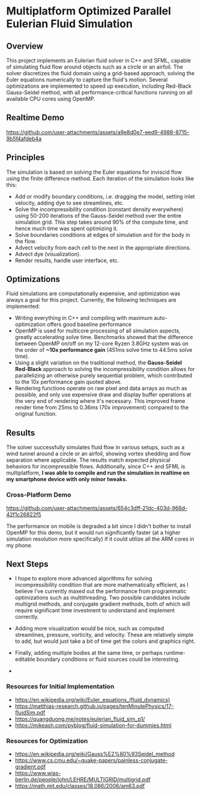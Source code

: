 # Multiplatform Optimized Parallel Eulerian Fluid Simulation

## Overview
This project implements an Eulerian fluid solver in C++ and SFML, capable of simulating fluid flow around objects such as a circle or an airfoil. The solver discretizes the fluid domain using a grid-based approach, solving the Euler equations numerically to capture the fluid's motion. Several optimizations are implemented to speed up execution, including Red-Black Gauss-Seidel method, with all performance-critical functions running on all available CPU cores using OpenMP.

## Realtime Demo
https://github.com/user-attachments/assets/a9e8d0e7-eed9-4988-8715-9b5f4afdeb4a




## Principles
The simulation is based on solving the Euler equations for inviscid flow using the finite difference method. Each iteration of the simulation looks like this:
- Add or modify boundary conditions, i.e. dragging the model, setting inlet velocity, adding dye to see streamlines, etc.
- Solve the incompressibility condition (constant density everywhere) using 50-200 iterations of the Gauss-Seidel method over the entire simulation grid. This step takes around 90% of the compute time, and hence much time was spent optimizing it.
- Solve boundaries conditions at edges of simulation and for the body in the flow.
- Advect velocity from each cell to the next in the appropriate directions.
- Advect dye (visualization).
- Render results, handle user interface, etc.

## Optimizations
Fluid simulations are computationally expensive, and optimization was always a goal for this project. Currently, the following techniques are implemented:
- Writing everything in C++ and compiling with maximum auto-optimization offers good baseline performance
- OpenMP is used for multicore processing of all simulation aspects, greatly accelerating solve time. Benchmarks showed that the difference between OpenMP on/off on my 12-core Ryzen 3.8GHz system was on the order of **~10x performance gain** (451ms solve time to 44.5ms solve time).
- Using a slight variation on the traditional method, the **Gauss-Seidel Red-Black** approach to solving the incompressibility condition allows for parallelizing an otherwise purely sequential problem, which contributed to the 10x performance gain quoted above.
- Rendering functions operate on raw pixel and data arrays as much as possible, and only use expensive draw and display buffer operations at the very end of rendering where it's necessary. This improved frame render time from 25ms to 0.36ms (70x improvement) compared to the original function.

## Results
The solver successfully simulates fluid flow in various setups, such as a wind tunnel around a circle or an airfoil, showing vortex shedding and flow separation where applicable. The results match expected physical behaviors for incompressible flows. Additionally, since C++ and SFML is multiplatform, **I was able to compile and run the simulation in realtime on my smartphone device with only minor tweaks.**

### Cross-Platform Demo

https://github.com/user-attachments/assets/654c3dff-21dc-403d-966d-42f1c26822f5

The performance on mobile is degraded a bit since I didn't bother to install OpenMP for this demo, but it would run significantly faster (at a higher simulation resolution more specifically) if it could utilize all the ARM cores in my phone.

## Next Steps
- I hope to explore more advanced algorithms for solving incompressibility condition that are more mathematically efficient, as I believe I've currently maxed out the performance from programmatic optimizations such as multithreading. Two possible candidates include multigrid methods, and conjugate gradient methods, both of which will require significant time investment to understand and implement correctly.
- Adding more visualization would be nice, such as computed streamlines, pressure, vorticity, and velocity. These are relatively simple to add, but would just take a bit of time get the colors and graphics right.
- Finally, adding multiple bodies at the same time, or perhaps runtime-editable boundary conditions or fluid sources could be interesting.

- 
### Resources for Initial Implementation
- https://en.wikipedia.org/wiki/Euler_equations_(fluid_dynamics)
- https://matthias-research.github.io/pages/tenMinutePhysics/17-fluidSim.pdf
- https://quangduong.me/notes/eulerian_fluid_sim_p1/
- https://mikeash.com/pyblog/fluid-simulation-for-dummies.html

### Resources for Optimization
- https://en.wikipedia.org/wiki/Gauss%E2%80%93Seidel_method
- https://www.cs.cmu.edu/~quake-papers/painless-conjugate-gradient.pdf
- https://www.wias-berlin.de/people/john/LEHRE/MULTIGRID/multigrid.pdf
- https://math.mit.edu/classes/18.086/2006/am63.pdf
